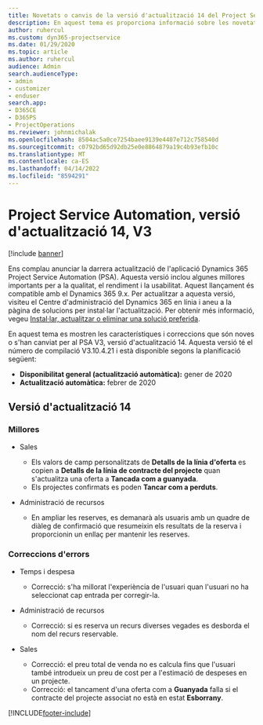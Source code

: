```yaml
---
title: Novetats o canvis de la versió d'actualització 14 del Project Service Automation, V3
description: En aquest tema es proporciona informació sobre les novetats a la versió d'actualització 14 del Project Service Automation, V3.
author: ruhercul
ms.custom: dyn365-projectservice
ms.date: 01/29/2020
ms.topic: article
ms.author: ruhercul
audience: Admin
search.audienceType:
- admin
- customizer
- enduser
search.app:
- D365CE
- D365PS
- ProjectOperations
ms.reviewer: johnmichalak
ms.openlocfilehash: 8504ac5a0ce7254baee9139e4407e712c758540d
ms.sourcegitcommit: c0792bd65d92db25e0e8864879a19c4b93efb10c
ms.translationtype: MT
ms.contentlocale: ca-ES
ms.lasthandoff: 04/14/2022
ms.locfileid: "8594291"
---
```

# <a name="project-service-automation-update-release-14-v3"></a>Project Service Automation, versió d'actualització 14, V3

[!include [banner](../includes/psa-now-project-operations.md)]

Ens complau anunciar la darrera actualització de l'aplicació Dynamics 365 Project Service Automation (PSA). Aquesta versió inclou algunes millores importants per a la qualitat, el rendiment i la usabilitat. Aquest llançament és compatible amb el Dynamics 365 9.x. Per actualitzar a aquesta versió, visiteu el Centre d'administració del Dynamics 365 en línia i aneu a la pàgina de solucions per instal·lar l'actualització. Per obtenir més informació, vegeu [Instal·lar, actualitzar o eliminar una solució preferida](/power-platform/admin/install-remove-preferred-solution).

En aquest tema es mostren les característiques i correccions que són noves o s'han canviat per al PSA V3, versió d'actualització 14. Aquesta versió té el número de compilació V3.10.4.21 i està disponible segons la planificació següent:

- **Disponibilitat general (actualització automàtica):** gener de 2020
- **Actualització automàtica:** febrer de 2020

## <a name="update-release-14"></a>Versió d'actualització 14

### <a name="enhancements"></a>Millores

- Sales

     - Els valors de camp personalitzats de **Detalls de la línia d'oferta** es copien a **Detalls de la línia de contracte del projecte** quan s'actualitza una oferta a **Tancada com a guanyada**.
     - Els projectes confirmats es poden **Tancar com a perduts**.

- Administració de recursos

     - En ampliar les reserves, es demanarà als usuaris amb un quadre de diàleg de confirmació que resumeixin els resultats de la reserva i proporcionin un enllaç per mantenir les reserves.


### <a name="bug-fixes"></a>Correccions d'errors

- Temps i despesa

     - Correcció: s'ha millorat l'experiència de l'usuari quan l'usuari no ha seleccionat cap entrada per corregir-la.

- Administració de recursos

     - Correcció: si es reserva un recurs diverses vegades es desborda el nom del recurs reservable.

- Sales

     - Correcció: el preu total de venda no es calcula fins que l'usuari també introdueix un preu de cost per a l'estimació de despeses en un projecte.
     - Correcció: el tancament d'una oferta com a **Guanyada** falla si el contracte del projecte associat no està en estat **Esborrany**.



[!INCLUDE[footer-include](../includes/footer-banner.md)]
